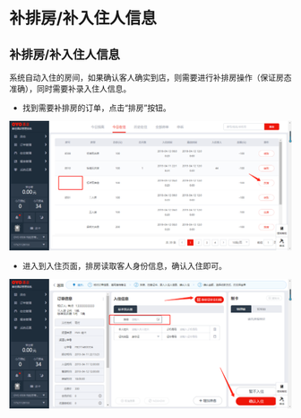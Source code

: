 # 补排房/补入住人信息

## 补排房/补入住人信息

系统自动入住的房间，如果确认客人确实到店，则需要进行补排房操作（保证房态准确），同时需要补录入住人信息。

* 找到需要补排房的订单，点击“排房”按钮。

![](../../../.gitbook/assets/image%20%28654%29.png)

* 进入到入住页面，排房读取客人身份信息，确认入住即可。

![](../../../.gitbook/assets/image%20%28492%29.png)

### 

